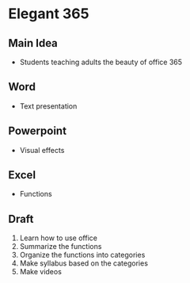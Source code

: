 # Elegant 365 

## Main Idea
* Students teaching adults the beauty of office 365

## Word
* Text presentation

## Powerpoint
* Visual effects

## Excel
* Functions

## Draft
1.	Learn how to use office
2.	Summarize the functions
3.	Organize the functions into categories
4.	Make syllabus based on the categories
5.	Make videos

